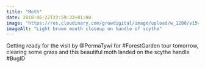 ```yaml
---
title: "Moth"
date: 2018-06-22T22:59:33+01:00
image: "https://res.cloudinary.com/growdigital/image/upload/w_1280/v1544220323/moth-42957762971.jpg"
imageAlt: "Light brown mouth closeup on handle of scythe"
---
```


Getting ready for the visit by @PermaTywi for #ForestGarden tour tomorrow, clearing some grass and this beautiful moth landed on the scythe handle #BugID
